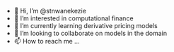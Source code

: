 - 👋 Hi, I’m @stnwanekezie
- 👀 I’m interested in computational finance
- 🌱 I’m currently learning derivative pricing models
- 💞️ I’m looking to collaborate on models in the domain
- 📫 How to reach me ...

<!---
stnwanekezie/stnwanekezie is a ✨ special ✨ repository because its `README.md` (this file) appears on your GitHub profile.
You can click the Preview link to take a look at your changes.
--->
